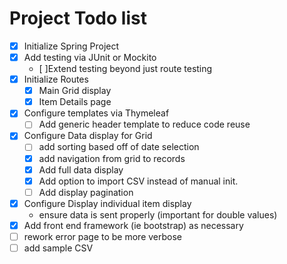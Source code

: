 # Project Todo list

- [x] Initialize Spring Project
- [x] Add testing via JUnit or Mockito
  - [ ]Extend testing beyond just route testing
- [x] Initialize Routes
  - [x] Main Grid display
  - [x] Item Details page
- [x] Configure templates via Thymeleaf
  - [ ] Add generic header template to reduce code reuse
- [x] Configure Data display for Grid
  - [ ] add sorting based off of date selection
  - [x] add navigation from grid to records
  - [x] Add full data display
  - [x] Add option to import CSV instead of manual init.
  - [ ] Add display pagination
- [x] Configure Display individual item display
  - ensure data is sent properly (important for double values)
- [x] Add front end framework (ie bootstrap) as necessary
- [ ] rework error page to be more verbose
- [ ] add sample CSV
